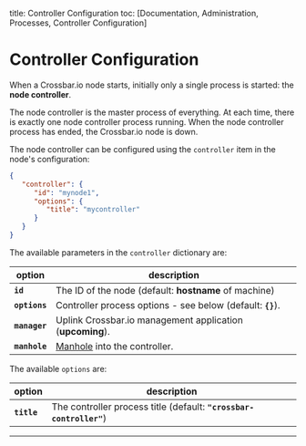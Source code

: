 title: Controller Configuration
toc: [Documentation, Administration, Processes, Controller Configuration]

# Controller Configuration

When a Crossbar.io node starts, initially only a single process is started: the **node controller**.

The node controller is the master process of everything. At each time, there is exactly one node controller process running. When the node controller process has ended, the Crossbar.io node is down.

The node controller can be configured using the `controller` item in the node's configuration:

```json
{
   "controller": {
      "id": "mynode1",
      "options": {
         "title": "mycontroller"
      }
   }
}
```

The available parameters in the `controller` dictionary are:

option | description
---|---
**`id`** | The ID of the node (default: **hostname** of machine)
**`options`** | Controller process options - see below (default: **`{}`**).
**`manager`** | Uplink Crossbar.io management application (**upcoming**).
**`manhole`** | [Manhole](Manhole) into the controller.

The available `options` are:

option | description
---|---
**`title`** | The controller process title (default: **`"crossbar-controller"`**)

---